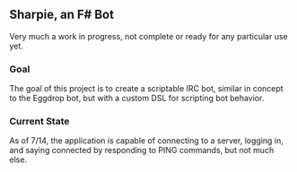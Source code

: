 ## Sharpie, an F# Bot

Very much a work in progress, not complete or ready for any particular use yet.

### Goal

The goal of this project is to create a scriptable IRC bot, similar in concept to the Eggdrop bot, but with a custom DSL for scripting bot behavior.

### Current State
As of 7/14, the application is capable of connecting to a server, logging in, and saying connected by responding to PING commands, but not much else.